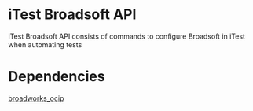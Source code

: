 # iTest Broadsoft API

iTest Broadsoft API consists of commands to configure Broadsoft in iTest when automating tests

# Dependencies

[broadworks_ocip](https://github.com/nigelm/broadworks_ocip)